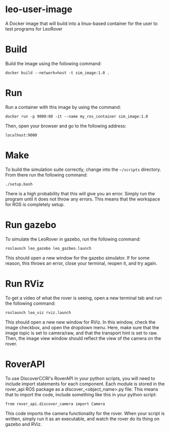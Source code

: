 # leo-user-image
A Docker image that will build into a linux-based container for the user to test programs for LeoRover

# Build
Build the image using the following command:
```
docker build --network=host -t sim_image:1.0 .
```

# Run
Run a container with this image by using the command:
```
docker run -p 9000:80 -it --name my_ros_container sim_image:1.0
```
Then, open your browser and go to the following address:
```
localhost:9000
```

# Make
To build the simulation suite correctly, change into the ```~/scripts``` directory. From there run the following command:
```
./setup.bash
```
There is a high probability that this will give you an error. Simply run the program until it does not throw any errors. This means that the workspace for ROS is completely setup.

# Run gazebo
To simulate the LeoRover in gazebo, run the following command:
```
roslaunch leo_gazebo leo_gazbeo.launch
```
This should open a new window for the gazebo simulator. If for some reason, this throws an error, close your terminal, reopen it, and try again.

# Run RViz
To get a video of what the rover is seeing, open a new terminal tab and run the following command:
```
roslaunch leo_viz rviz.launch
```
This should open a new new window for RViz. In this window, check the image checkbox, and open the dropdown menu. Here, make sure that the image topic is set to camera/raw, and that the transport hint is set to raw. Then, the image view window should reflect the view of the camera on the rover.

# RoverAPI
To use DiscoverCCRI's RoverAPI in your python scripts, you will need to include import statements for each component. Each module is stored in the rover_api ROS package as a discover_<object_name>.py file. This means that to import the code, include something like this in your python script:
```
from rover_api.discover_camera import Camera
```
This code imports the camera functionality for the rover. When your script is written, simply run it as an executable, and watch the rover do its thing on gazebo and RViz.

